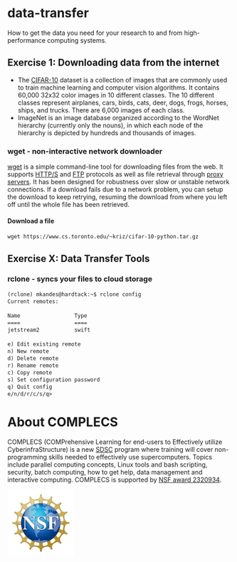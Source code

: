 # data-transfer
How to get the data you need for your research to and from high-performance computing systems.

## Exercise 1: Downloading data from the internet

- The [CIFAR-10](https://en.wikipedia.org/wiki/CIFAR-10) dataset is a collection of images that are commonly used to train machine learning and computer vision algorithms. It contains 60,000 32x32 color images in 10 different classes. The 10 different classes represent airplanes, cars, birds, cats, deer, dogs, frogs, horses, ships, and trucks. There are 6,000 images of each class.
- ImageNet is an image database organized according to the WordNet hierarchy (currently only the nouns), in which each node of the hierarchy is depicted by hundreds and thousands of images.

### wget - non-interactive network downloader

[wget](https://en.wikipedia.org/wiki/Wget) is a simple command-line tool for downloading files from the web. It supports [HTTP/S](https://en.wikipedia.org/wiki/HTTPS) and [FTP](https://en.wikipedia.org/wiki/File_Transfer_Protocol) protocols as well as file retrieval through [proxy servers](https://en.wikipedia.org/wiki/Proxy_server). It has been designed for robustness over slow or unstable network connections. If a download fails due to a network problem, you can setup the download to keep retrying, resuming the download from where you left off until the whole file has been retrieved.

#### Download a file
```
wget https://www.cs.toronto.edu/~kriz/cifar-10-python.tar.gz
```

## Exercise X: Data Transfer Tools

### rclone - syncs your files to cloud storage

```
(rclone) mkandes@hardtack:~$ rclone config
Current remotes:

Name                 Type
====                 ====
jetstream2           swift

e) Edit existing remote
n) New remote
d) Delete remote
r) Rename remote
c) Copy remote
s) Set configuration password
q) Quit config
e/n/d/r/c/s/q>
```



# About COMPLECS

COMPLECS (COMPrehensive Learning for end-users to Effectively utilize
CyberinfraStructure) is a new [SDSC](https://www.sdsc.edu) program where 
training will cover non-programming skills needed to effectively use 
supercomputers. Topics include parallel computing concepts, Linux tools and
bash scripting, security, batch computing, how to get help, data management
and interactive computing. COMPLECS is supported by 
[NSF award 2320934](https://www.nsf.gov/awardsearch/showAward?AWD_ID=2320934).

<img src="./images/NSF_Official_logo_Med_Res_600ppi.png" alt="drawing" width="150"/>
